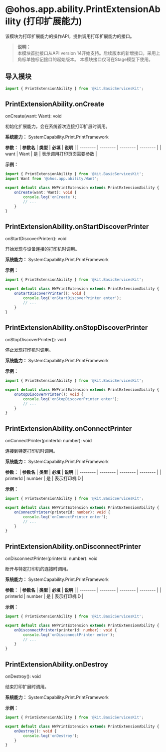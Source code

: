 # @ohos.app.ability.PrintExtensionAbility (打印扩展能力)

<!--Kit: Basic Services Kit-->
<!--Subsystem: Print-->
<!--Owner: @guoshengbang-->
<!--Designer: @gcw_4D6e0BBd-->
<!--Tester: @guoshengbang-->
<!--Adviser: @RayShih-->

该模块为打印扩展能力的操作API，提供调用打印扩展能力的接口。

> **说明：**  
> 本模块首批接口从API version 14开始支持。后续版本的新增接口，采用上角标单独标记接口的起始版本。
> 本模块接口仅可在Stage模型下使用。

## 导入模块

```ts
import { PrintExtensionAbility } from '@kit.BasicServicesKit';
```

## PrintExtensionAbility.onCreate

onCreate(want: Want): void

初始化扩展能力，会在系统首次连接打印扩展时调用。

**系统能力：** SystemCapability.Print.PrintFramework

**参数：**
| **参数名** | **类型** | **必填** | **说明** |
| -------- | -------- | -------- | -------- |
| want | Want | 是 | 表示调用打印页面需要参数 |

**示例：**

```ts
import { PrintExtensionAbility } from '@kit.BasicServicesKit';
import Want from '@ohos.app.ability.Want';

export default class HWPrintExtension extends PrintExtensionAbility {
    onCreate(want: Want): void {
        console.log('onCreate');
        // ...
    }
}
```

## PrintExtensionAbility.onStartDiscoverPrinter

onStartDiscoverPrinter(): void

开始发现与设备连接的打印机时调用。

**系统能力：** SystemCapability.Print.PrintFramework

**示例：**

```ts
import { PrintExtensionAbility } from '@kit.BasicServicesKit';

export default class HWPrintExtension extends PrintExtensionAbility {
    onStartDiscoverPrinter(): void {
        console.log('onStartDiscoverPrinter enter');
        // ...
    }
}
```

## PrintExtensionAbility.onStopDiscoverPrinter

onStopDiscoverPrinter(): void

停止发现打印机时调用。

**系统能力：** SystemCapability.Print.PrintFramework

**示例：**

```ts
import { PrintExtensionAbility } from '@kit.BasicServicesKit';

export default class HWPrintExtension extends PrintExtensionAbility {
    onStopDiscoverPrinter(): void {
        console.log('onStopDiscoverPrinter enter');
        // ...
    }
}
```

## PrintExtensionAbility.onConnectPrinter

onConnectPrinter(printerId: number): void

连接到特定打印机时调用。

**系统能力：** SystemCapability.Print.PrintFramework

**参数：**
| **参数名** | **类型** | **必填** | **说明** |
| -------- | -------- | -------- | -------- |
| printerId | number | 是 | 表示打印机ID |

**示例：**

```ts
import { PrintExtensionAbility } from '@kit.BasicServicesKit';

export default class HWPrintExtension extends PrintExtensionAbility {
    onConnectPrinter(printerId: number): void {
        console.log('onConnectPrinter enter');
        // ...
    }
}
```

## PrintExtensionAbility.onDisconnectPrinter

onDisconnectPrinter(printerId: number): void

断开与特定打印机的连接时调用。

**系统能力：** SystemCapability.Print.PrintFramework

**参数：**
| **参数名** | **类型** | **必填** | **说明** |
| -------- | -------- | -------- | -------- |
| printerId | number | 是 | 表示打印机ID |

**示例：**

```ts
import { PrintExtensionAbility } from '@kit.BasicServicesKit';

export default class HWPrintExtension extends PrintExtensionAbility {
    onDisconnectPrinter(printerId: number): void {
        console.log('onDisconnectPrinter enter');
        // ...
    }
}
```

## PrintExtensionAbility.onDestroy

onDestroy(): void

结束打印扩展时调用。

**系统能力：** SystemCapability.Print.PrintFramework

**示例：**

```ts
import { PrintExtensionAbility } from '@kit.BasicServicesKit';

export default class HWPrintExtension extends PrintExtensionAbility {
    onDestroy(): void {
        console.log('onDestroy');
    }
}
```
